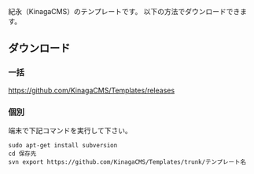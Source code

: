 紀永（KinagaCMS）のテンプレートです。
以下の方法でダウンロードできます。

## ダウンロード
### 一括
https://github.com/KinagaCMS/Templates/releases

### 個別
端末で下記コマンドを実行して下さい。

    sudo apt-get install subversion
    cd 保存先
    svn export https://github.com/KinagaCMS/Templates/trunk/テンプレート名
